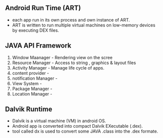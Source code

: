 ## Android Run Time (ART)
  * each app run in its own process and own instance of ART.
  * ART is written to run multiple virtual machines on low-memory devices by executing DEX files.


## JAVA API Framework
  1. Window Maanager - Rendering view on the scree
  2. Resource Manager - Access to string , graphics & layout files
  3. Activity Manager - Manage life cycle of apps.
  4. content provider - 
  5. notification Manager - 
  6. View System - 
  7. Package Manager - 
  8. Location Manager - 


## Dalvik Runtime
  * Dalvik is a virtual machine (VM) in android OS.
  * Android app is converted into compact Dalvik EXecutable (.dex).
  * tool called dx is used to convert some JAVA .class into the .dex formate.


